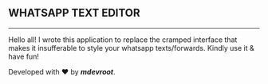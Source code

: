 ## WHATSAPP TEXT EDITOR
---
Hello all!
I wrote this application to replace the cramped interface that makes it insufferable to style your whatsapp texts/forwards. Kindly use it & have fun!

Developed with :heart: by ***mdevroot***.